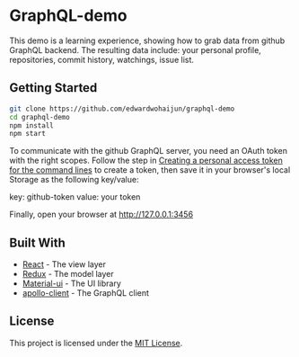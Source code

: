 # GraphQL-demo

This demo is a learning experience, showing how to grab data from github GraphQL backend. The resulting data include: your personal profile, repositories, commit history, watchings, issue list.

## Getting Started

```bash
git clone https://github.com/edwardwohaijun/graphql-demo
cd graphql-demo
npm install
npm start
```
To communicate with the github GraphQL server, you need an OAuth token with the right scopes. Follow the step in [Creating a personal access token for the command lines](https://help.github.com/articles/creating-a-personal-access-token-for-the-command-line/) to create a token, then save it in your browser's local Storage as the following key/value:

key: github-token
value: your token

Finally, open your browser at http://127.0.0.1:3456

## Built With

* [React](https://github.com/facebook/react) - The view layer
* [Redux](https://github.com/reactjs/redux) - The model layer
* [Material-ui](https://github.com/callemall/material-ui) - The UI library
* [apollo-client](https://github.com/apollographql/apollo-client) - The GraphQL client

## License

This project is licensed under the [MIT License](/LICENSE.md).
